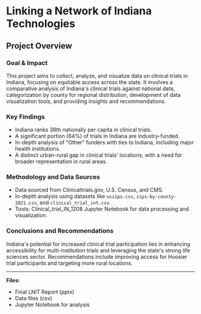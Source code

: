 # Linking a Network of Indiana Technologies

## Project Overview

### Goal & Impact
This project aims to collect, analyze, and visualize data on clinical trials in Indiana, focusing on equitable access across the state. It involves a comparative analysis of Indiana's clinical trials against national data, categorization by county for regional distribution, development of data visualization tools, and providing insights and recommendations.

### Key Findings
- Indiana ranks 38th nationally per capita in clinical trials.
- A significant portion (64%) of trials in Indiana are industry-funded.
- In-depth analysis of "Other" funders with ties to Indiana, including major health institutions.
- A distinct urban-rural gap in clinical trials' locations, with a need for broader representation in rural areas.

### Methodology and Data Sources
- Data sourced from Clinicaltrials.gov, U.S. Census, and CMS.
- In-depth analysis using datasets like `uszips.csv`, `zips-by-county-2021.csv`, and `clinical_trial_int.csv`.
- Tools: Clinical_trial_IN_1208 Jupyter Notebook for data processing and visualization.

### Conclusions and Recommendations
Indiana's potential for increased clinical trial participation lies in enhancing accessibility for multi-institution trials and leveraging the state's strong life sciences sector. Recommendations include improving access for Hoosier trial participants and targeting more rural locations.

---

**Files:**
- Final LNIT Report (pptx)
- Data files (csv)
- Jupyter Notebook for analysis
